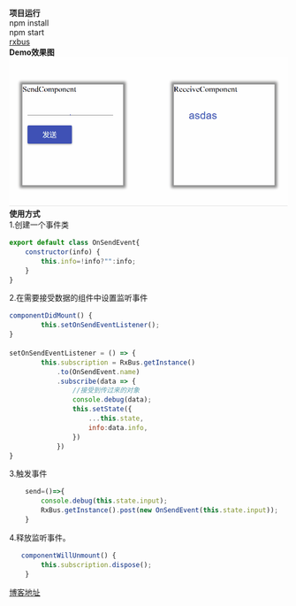 **项目运行**  
npm install  
npm start  
[rxbus](https://github.com/qq524787275/RxBus/blob/master/src/utils/RxBus.jsx)    
**Demo效果图**  
![image](https://github.com/qq524787275/RxBus/blob/master/doc/rxbus.gif)  
**使用方式**  
1.创建一个事件类  
```javascript
export default class OnSendEvent{
    constructor(info) {
        this.info=!info?"":info;
    }
}
```
2.在需要接受数据的组件中设置监听事件  
```javascript
componentDidMount() {
        this.setOnSendEventListener();
}

setOnSendEventListener = () => {
        this.subscription = RxBus.getInstance()
            .to(OnSendEvent.name)
            .subscribe(data => {
                //接受到传过来的对象
                console.debug(data);
                this.setState({
                    ...this.state,
                    info:data.info,
                })
            })
}
```
3.触发事件
```javascript
    send=()=>{
        console.debug(this.state.input);
        RxBus.getInstance().post(new OnSendEvent(this.state.input));
    }
```
4.释放监听事件。
```javascript
   componentWillUnmount() {
        this.subscription.dispose();
    }
```
[博客地址](http://zhuzichu.com/article/detail/3)
